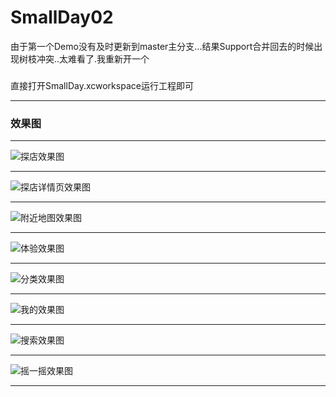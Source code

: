 # SmallDay02
由于第一个Demo没有及时更新到master主分支...结果Support合并回去的时候出现树枝冲突..太难看了.我重新开一个


###
直接打开SmallDay.xcworkspace运行工程即可
****
### 效果图
****
![探店效果图](http://ww3.sinaimg.cn/mw690/0068uRu1gw1ewa0wbgrztg307u0dx4qs.gif)
****
![探店详情页效果图](http://ww3.sinaimg.cn/mw690/0068uRu1gw1ewa0xr60deg307u0dxu10.gif)
****
![附近地图效果图](http://ww2.sinaimg.cn/mw690/0068uRu1gw1ewa0zdjs9bg307u0dx7wl.gif)
****
![体验效果图](http://ww1.sinaimg.cn/mw690/0068uRu1gw1ewa10dm5kfg307u0dxe83.gif)
****
![分类效果图](http://ww1.sinaimg.cn/mw690/0068uRu1gw1ewa121334ig307u0dxx6s.gif)
****
![我的效果图](http://ww3.sinaimg.cn/mw690/0068uRu1gw1ewa12zhy4mg307u0dx4qr.gif)
****
![搜索效果图](http://ww2.sinaimg.cn/mw690/0068uRu1gw1ew9zyhxjg2g307r0dub29.gif)
****
![摇一摇效果图](http://ww2.sinaimg.cn/mw690/0068uRu1gw1ewa977vlamg307u0dxe81.gif)
****
